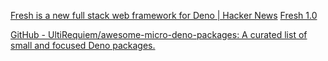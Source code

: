 
[Fresh is a new full stack web framework for Deno | Hacker News](https://news.ycombinator.com/item?id=31908170)
[Fresh 1.0](https://deno.com/blog/fresh-is-stable)

[GitHub - UltiRequiem/awesome-micro-deno-packages: A curated list of small and focused Deno packages.](https://github.com/UltiRequiem/awesome-micro-deno-packages)
